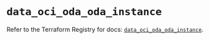 # `data_oci_oda_oda_instance`

Refer to the Terraform Registry for docs: [`data_oci_oda_oda_instance`](https://registry.terraform.io/providers/oracle/oci/7.19.0/docs/data-sources/oda_oda_instance).
